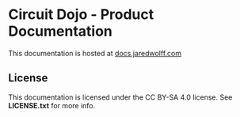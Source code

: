 # Circuit Dojo - Product Documentation

This documentation is hosted at [docs.jaredwolff.com](https://docs.jaredwolff.com)

## License

This documentation is licensed under the CC BY-SA 4.0 license. See **LICENSE.txt** for more info.
